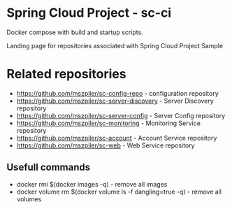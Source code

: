 # Spring Cloud Project - sc-ci

Docker compose with build and startup scripts.

Landing page for repositories associated with Spring Cloud Project Sample

# Related repositories
- https://github.com/mszpiler/sc-config-repo - configuration repository
- https://github.com/mszpiler/sc-server-discovery - Server Discovery repository
- https://github.com/mszpiler/sc-server-config - Server Config repository
- https://github.com/mszpiler/sc-monitoring - Monitoring Service repository
- https://github.com/mszpiler/sc-account - Account Service repository
- https://github.com/mszpiler/sc-web - Web Service repository


## Usefull commands

- docker rmi $(docker images -q)  - remove all images
- docker volume rm $(docker volume ls -f dangling=true -q) - remove all volumes